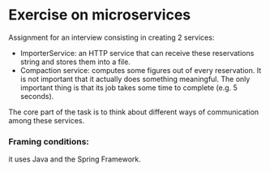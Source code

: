 # Exercise on microservices

Assignment for an interview consisting in creating 2 services: 
- ImporterService: an HTTP service that can receive these reservations string and stores them into a file.
- Compaction service: computes some figures out of every reservation. It is not important that it actually does something meaningful. The only important thing is that its job takes some time to complete (e.g. 5 seconds).

The core part of the task is to think about different ways of communication among these services. 

### Framing conditions:
it uses Java and the Spring Framework.
